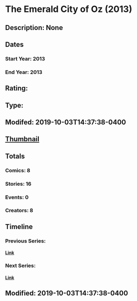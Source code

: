 # The Emerald City of Oz (2013)
## Description: None
## Dates
### Start Year: 2013
### End Year: 2013
## Rating: 
## Type: 
## Modifed: 2019-10-03T14:37:38-0400
## [Thumbnail](http://i.annihil.us/u/prod/marvel/i/mg/6/e0/54492ff13be86.jpg)
## Totals
### Comics: 8
### Stories: 16
### Events: 0
### Creators: 8
## Timeline
### Previous Series: 
#### [Link]()
### Next Series: 
#### [Link]()
## Modified: 2019-10-03T14:37:38-0400